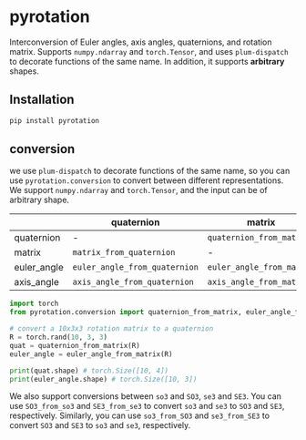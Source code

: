 # pyrotation
Interconversion of Euler angles, axis angles, quaternions, and rotation matrix.
Supports `numpy.ndarray` and `torch.Tensor`, and uses `plum-dispatch` to decorate functions of the same name.
In addition, it supports **arbitrary** shapes.

## Installation
```bash
pip install pyrotation
```

## conversion
we use `plum-dispatch` to decorate functions of the same name, so you can use `pyrotation.conversion` to convert between different representations.
We support `numpy.ndarray` and `torch.Tensor`, and the input can be of arbitrary shape.


|      | quaternion | matrix                 | euler_angle | axis_angle |
| ---- | ---------- |------------------------| ----------- | ---------- |
| quaternion | - | `quaternion_from_matrix` | `quaternion_from_euler_angle` | `quaternion_from_axis_angle` |
| matrix | `matrix_from_quaternion` | - | `matrix_from_euler_angle` | `matrix_from_axis_angle` |
| euler_angle | `euler_angle_from_quaternion` | `euler_angle_from_matrix` | - | `euler_angle_from_axis_angle` |
| axis_angle | `axis_angle_from_quaternion` | `axis_angle_from_matrix` | `axis_angle_from_euler_angle` | - |
 
```python
import torch
from pyrotation.conversion import quaternion_from_matrix, euler_angle_from_matrix

# convert a 10x3x3 rotation matrix to a quaternion
R = torch.rand(10, 3, 3)
quat = quaternion_from_matrix(R)
euler_angle = euler_angle_from_matrix(R)

print(quat.shape) # torch.Size([10, 4])
print(euler_angle.shape) # torch.Size([10, 3])
```

We also support conversions between `so3` and `SO3`, `se3` and `SE3`. You can use `SO3_from_so3` and `SE3_from_se3` to convert `so3` and `se3` to `SO3` and `SE3`, 
respectively. Similarly, you can use `so3_from_SO3` and `se3_from_SE3` to convert `SO3` and `SE3` to `so3` and `se3`, respectively.
